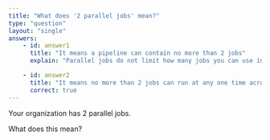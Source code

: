 ```yaml
---
title: "What does '2 parallel jobs' mean?"
type: "question"
layout: "single"
answers:
    - id: answer1
      title: "It means a pipeline can contain no more than 2 jobs"
      explain: "Parallel jobs do not limit how many jobs you can use in a pipeline"

    - id: answer2
      title: "It means no more than 2 jobs can run at any one time across the entire organization"
      correct: true
---
```


Your organization has 2 parallel jobs.

What does this mean?